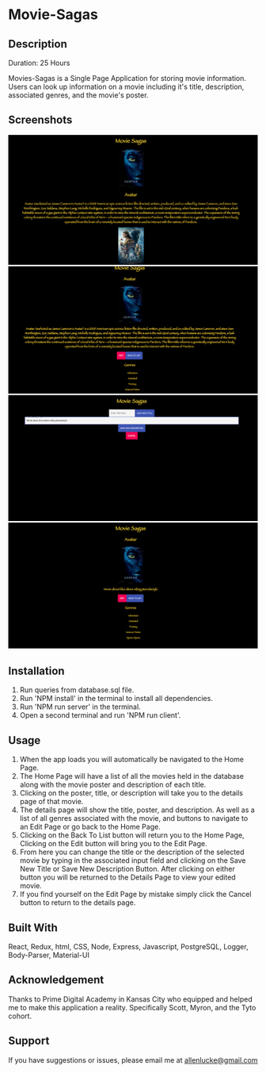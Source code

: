 # Movie-Sagas

## Description 
Duration: 25 Hours

Movies-Sagas is a Single Page Application for storing movie information. Users can look up information on a movie including it's title, description, associated genres, and the movie's poster.
## Screenshots
![](public/images/sagaImg1.png)
![](public/images/sagaImg2.png)
![](public/images/sagaImg3.png)
![](public/images/sagaImg4.png)

## Installation
1. Run queries from database.sql file.
2. Run 'NPM install' in the terminal to install all dependencies.
3. Run 'NPM run server' in the terminal.
4. Open a second terminal and run 'NPM run client'.

## Usage
1. When the app loads you will automatically be navigated to the Home Page.
2. The Home Page will have a list of all the movies held in the database along with the movie poster and description of each title.
3. Clicking on the poster, title, or description will take you to the details page of that movie.
4. The details page will show the title, poster, and description. As well as a list of all genres associated with the movie, and buttons to navigate to an Edit Page or go back to the Home Page.
5. Clicking on the Back To List button will return you to the Home Page, Clicking on the Edit button will bring you to the Edit Page.
6. From here you can change the title or the description of the selected movie by typing in the associated input field and clicking on the Save New Title or Save New Description Button. After clicking on either button you will be returned to the Details Page to view your edited movie.
7. If you find yourself on the Edit Page by mistake simply click the Cancel button to return to the details page.

## Built With
React, Redux, html, CSS, Node, Express, Javascript, PostgreSQL, Logger, Body-Parser, Material-UI

## Acknowledgement
Thanks to Prime Digital Academy in Kansas City who equipped and helped me to make this application a reality. Specifically Scott, Myron, and the Tyto cohort.

## Support
If you have suggestions or issues, please email me at allenlucke@gmail.com
